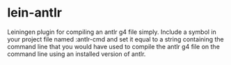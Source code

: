 # lein-antlr

Leiningen plugin for compiling an antlr g4 file simply. Include a symbol in your project file named :antlr-cmd and set it equal to a string containing the command line that you would have used to compile the antlr g4 file on the command line using an installed version of antlr.
